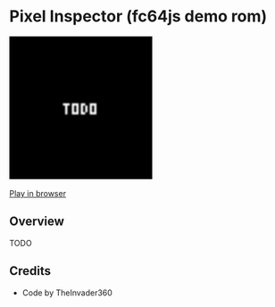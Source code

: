 # Pixel Inspector (fc64js demo rom)

[<img src="https://raw.githubusercontent.com/TheInvader360/fc64js/main/rom/demo/pixel-inspector/docs/demo.gif" width="256"/>](https://theinvader360.github.io/fc64js/rom/demo/pixel-inspector/)

[Play in browser](https://theinvader360.github.io/fc64js/rom/demo/pixel-inspector/)

## Overview

TODO

## Credits

* Code by TheInvader360
